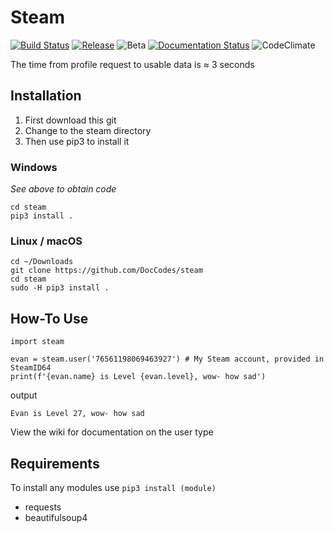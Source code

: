 # Steam

[![Build Status](https://travis-ci.org/DocCodes/steam.svg?branch=master)](https://travis-ci.org/DocCodes/steam)
[![Release](https://img.shields.io/badge/release-1.2.1-brightgreen.svg)](https://github.com/DocCodes/steam/releases/tag/1.2)
![Beta](https://img.shields.io/badge/beta-1.3-blue.svg)
[![Documentation Status](http://img.shields.io/badge/docs-1.2-yellow.svg?style=flat)](https://github.com/DocCodes/steam/wiki)
![CodeClimate](https://img.shields.io/badge/code%20climate-3.09-brightgreen.svg)

The time from profile request to usable data is ≈ 3 seconds

## Installation
1. First download this git
2. Change to the steam directory
3. Then use pip3 to install it

### Windows
*See above to obtain code*
```
cd steam
pip3 install .
```
### Linux / macOS
```
cd ~/Downloads
git clone https://github.com/DocCodes/steam
cd steam
sudo -H pip3 install .
```

## How-To Use
```
import steam

evan = steam.user('76561198069463927') # My Steam account, provided in SteamID64
print(f'{evan.name} is Level {evan.level}, wow- how sad')
```
output
```
Evan is Level 27, wow- how sad
```
View the wiki for documentation on the user type

## Requirements
To install any modules use `pip3 install (module)`
* requests
* beautifulsoup4
